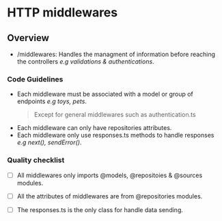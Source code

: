 # HTTP middlewares

## Overview
  - /middlewares: Handles the managment of information before reaching the controllers *e.g validations & authentications*.

### Code Guidelines

- Each middleware must be associated with a model or group of endpoints *e.g toys, pets*.
  > Except for general middlewares such as authentication.ts
- Each middleware can only have repositories attributes.
- Each middleware only use responses.ts methods to handle responses *e.g next(), sendError()*.

### Quality checklist

- [ ] All middlewares only imports @models, @repositoies & @sources modules.
- [ ] All the attributes of middlewares are from @repositories modules.
- [ ] The responses.ts is the only class for handle data sending.




